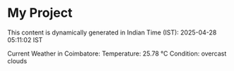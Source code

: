 # My Project

This content is dynamically generated in Indian Time (IST): 2025-04-28 05:11:02 IST


Current Weather in Coimbatore:
Temperature: 25.78 °C
Condition: overcast clouds
